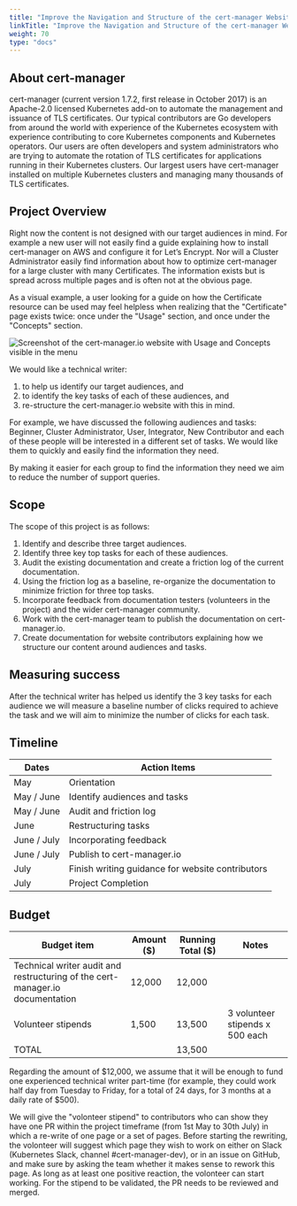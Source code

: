 ```yaml
---
title: "Improve the Navigation and Structure of the cert-manager Website"
linkTitle: "Improve the Navigation and Structure of the cert-manager Website"
weight: 70
type: "docs"
---
```


## About cert-manager

cert-manager (current version 1.7.2, first release in October 2017) is an Apache-2.0 licensed Kubernetes add-on to automate the management and issuance of TLS certificates.
Our typical contributors are Go developers from around the world with experience of the Kubernetes ecosystem with experience contributing to core Kubernetes components and Kubernetes operators.
Our users are often developers and system administrators who are trying to automate the rotation of TLS certificates for applications running in their Kubernetes clusters.
Our largest users have cert-manager installed on multiple Kubernetes clusters and managing many thousands of TLS certificates.

## Project Overview

Right now the content is not designed with our target audiences in mind.
For example a new user will not easily find a guide explaining how to install cert-manager on AWS and configure it for Let’s Encrypt.
Nor will a Cluster Administrator easily find information about how to optimize cert-manager for a large cluster with many Certificates.
The information exists but is spread across multiple pages and is often not at the obvious page.

As a visual example, a user looking for a guide on how the Certificate resource can be used may feel helpless when realizing that the "Certificate" page exists twice: once under the "Usage" section, and once under the "Concepts" section.

![Screenshot of the cert-manager.io website with Usage and Concepts visible in the menu](/images/google-season-of-docs-2022-improve-navigation-and-structure.png)

We would like a technical writer:

1. to help us identify our target audiences, and
2. to identify the key tasks of each of these audiences, and
3. re-structure the cert-manager.io website with this in mind.

For example, we have discussed the following audiences and tasks: Beginner, Cluster Administrator, User, Integrator, New Contributor
and each of these people will be interested in a different set of tasks.
We would like them to quickly and easily find the information they need.

By making it easier for each group to find the information they need we aim to reduce the number of support queries.

## Scope

The scope of this project is as follows:

1. Identify and describe three target audiences.
2. Identify three key top tasks for each of these audiences.
3. Audit the existing documentation and create a friction log of the current documentation.
4. Using the friction log as a baseline, re-organize the documentation to minimize friction for three top tasks.
6. Incorporate feedback from documentation testers (volunteers in the project) and the wider cert-manager community.
7. Work with the cert-manager team to publish the documentation on cert-manager.io.
8. Create documentation for website contributors explaining how we structure our content around audiences and tasks.

## Measuring success

After the technical writer has helped us identify the 3 key tasks for each audience
we will measure a baseline number of clicks required to achieve the task and we will aim to minimize the number of clicks for each task.

## Timeline

| Dates       | Action Items                                     |
|-------------|--------------------------------------------------|
| May         | Orientation                                      |
| May / June  | Identify audiences and tasks                     |
| May / June  | Audit and friction log                           |
| June        | Restructuring tasks                              |
| June / July | Incorporating feedback                           |
| June / July | Publish to cert-manager.io                       |
| July        | Finish writing guidance for website contributors |
| July        | Project Completion                               |

## Budget

|                                  Budget item                                  | Amount  ($) | Running Total ($) |              Notes              |
|-------------------------------------------------------------------------------|-------------|-------------------|---------------------------------|
| Technical writer audit and restructuring of the cert-manager.io documentation | 12,000      | 12,000            |                                 |
| Volunteer stipends                                                            | 1,500       | 13,500            | 3 volunteer stipends x 500 each |
| TOTAL                                                                         |             | 13,500            |                                 |

Regarding the amount of $12,000, we assume that it will be enough to fund one experienced technical writer
part-time (for example, they could work half day from Tuesday to Friday, for a total of 24 days, for 3 months
at a daily rate of $500).

We will give the "volonteer stipend" to contributors who can show they have one PR within the project
timeframe (from 1st May to 30th July) in which a re-write of one page or a set of pages. Before
starting the rewriting, the volonteer will suggest which page they wish to work on either on Slack
(Kubernetes Slack, channel #cert-manager-dev), or in an issue on GitHub, and make sure by asking the
team whether it makes sense to rework this page. As long as at least one positive reaction, the
volonteer can start working. For the stipend to be validated, the PR needs to be reviewed and merged.

